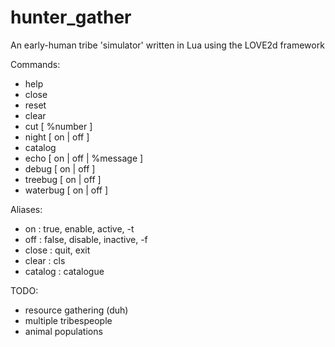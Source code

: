 # hunter_gather
An early-human tribe 'simulator' written in Lua using the LOVE2d framework

Commands:
- help
- close
- reset
- clear
- cut [ %number ]
- night [ on | off ]
- catalog
- echo [ on | off | %message ]
- debug [ on | off ]
- treebug [ on | off ]
- waterbug [ on | off ]

Aliases:
- on        : true, enable, active, -t
- off       : false, disable, inactive, -f
- close     : quit, exit
- clear     : cls
- catalog   : catalogue

TODO:
- resource gathering (duh)
- multiple tribespeople
- animal populations
